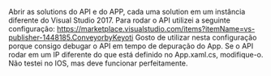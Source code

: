 Abrir as solutions do API e do APP, cada uma solution em um instância diferente do Visual Studio 2017.
Para rodar o API utilizei a seguinte configuração:
https://marketplace.visualstudio.com/items?itemName=vs-publisher-1448185.ConveyorbyKeyoti
Gosto de utilizar nesta configuração porque consigo debugar o API em tempo de depuração do App.
Se o API rodar em um IP diferente do que está definido no App.xaml.cs, modifique-o.
Não testei no IOS, mas deve funcionar perfeitamente.
